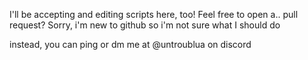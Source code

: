 I'll be accepting and editing scripts here, too! Feel free to open a.. pull request? Sorry, i'm new to github so i'm not sure what I should do

instead, you can ping or dm me at @untroublua on discord

